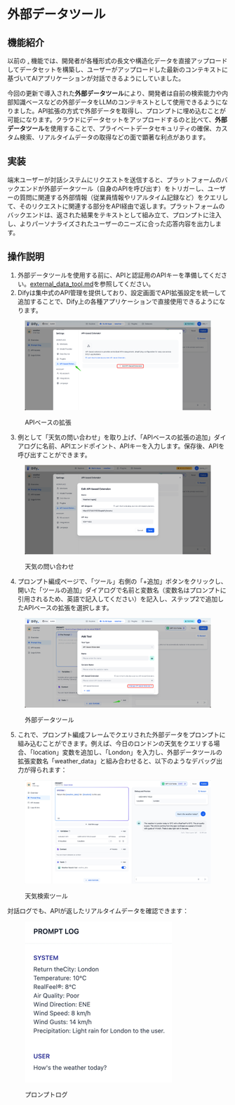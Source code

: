 # 外部データツール

## 機能紹介

以前の [.](./ "mention") 機能では、開発者が各種形式の長文や構造化データを直接アップロードしてデータセットを構築し、ユーザーがアップロードした最新のコンテキストに基づいてAIアプリケーションが対話できるようにしていました。

今回の更新で導入された**外部データツール**により、開発者は自前の検索能力や内部知識ベースなどの外部データをLLMのコンテキストとして使用できるようになりました。API拡張の方式で外部データを取得し、プロンプトに埋め込むことが可能になります。クラウドにデータセットをアップロードするのと比べて、**外部データツール**を使用することで、プライベートデータセキュリティの確保、カスタム検索、リアルタイムデータの取得などの面で顕著な利点があります。

## 実装

端末ユーザーが対話システムにリクエストを送信すると、プラットフォームのバックエンドが外部データツール（自身のAPIを呼び出す）をトリガーし、ユーザーの質問に関連する外部情報（従業員情報やリアルタイム記録など）をクエリして、そのリクエストに関連する部分をAPI経由で返します。プラットフォームのバックエンドは、返された結果をテキストとして組み立て、プロンプトに注入し、よりパーソナライズされたユーザーのニーズに合った応答内容を出力します。

## 操作説明

1. 外部データツールを使用する前に、APIと認証用のAPIキーを準備してください。[external\_data\_tool.md](../extension/api\_based\_extension/external\_data\_tool.md "mention")を参照してください。
2. Difyは集中式のAPI管理を提供しており、設定画面でAPI拡張設定を統一して追加することで、Dify上の各種アプリケーションで直接使用できるようになります。

<figure><img src="../../.gitbook/assets/api_based.png" alt=""><figcaption><p>APIベースの拡張</p></figcaption></figure>

3. 例として「天気の問い合わせ」を取り上げ、「APIベースの拡張の追加」ダイアログに名前、APIエンドポイント、APIキーを入力します。保存後、APIを呼び出すことができます。

<figure><img src="../../.gitbook/assets/weather inquiry.png" alt=""><figcaption><p>天気の問い合わせ</p></figcaption></figure>

4. プロンプト編成ページで、「ツール」右側の「+追加」ボタンをクリックし、開いた「ツールの追加」ダイアログで名前と変数名（変数名はプロンプトに引用されるため、英語で記入してください）を記入し、ステップ2で追加したAPIベースの拡張を選択します。

<figure><img src="../../.gitbook/assets/api_based_extension1.png" alt=""><figcaption><p>外部データツール</p></figcaption></figure>

5. これで、プロンプト編成フレームでクエリされた外部データをプロンプトに組み込むことができます。例えば、今日のロンドンの天気をクエリする場合、「location」変数を追加し、「London」を入力し、外部データツールの拡張変数名「weather_data」と組み合わせると、以下のようなデバッグ出力が得られます：

<figure><img src="../../.gitbook/assets/Weather_search_tool.jpeg" alt=""><figcaption><p>天気検索ツール</p></figcaption></figure>

対話ログでも、APIが返したリアルタイムデータを確認できます：

<figure><img src="../../.gitbook/assets/log.jpeg" alt="" width="335"><figcaption><p>プロンプトログ</p></figcaption></figure>